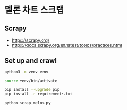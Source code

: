 # 멜론 차트 스크랩

## Scrapy

- <https://scrapy.org/>
- <https://docs.scrapy.org/en/latest/topics/practices.html>

## Set up and crawl

```bash
python3 -m venv venv

source venv/bin/activate

pip install --upgrade pip
pip install -r requirements.txt

python scrap_melon.py
```
